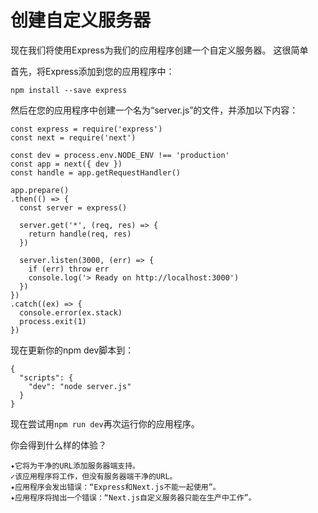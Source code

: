 # 创建自定义服务器

现在我们将使用Express为我们的应用程序创建一个自定义服务器。 这很简单

首先，将Express添加到您的应用程序中：

```
npm install --save express
```

然后在您的应用程序中创建一个名为“server.js”的文件，并添加以下内容：

```
const express = require('express')
const next = require('next')

const dev = process.env.NODE_ENV !== 'production'
const app = next({ dev })
const handle = app.getRequestHandler()

app.prepare()
.then(() => {
  const server = express()

  server.get('*', (req, res) => {
    return handle(req, res)
  })

  server.listen(3000, (err) => {
    if (err) throw err
    console.log('> Ready on http://localhost:3000')
  })
})
.catch((ex) => {
  console.error(ex.stack)
  process.exit(1)
})
```

现在更新你的npm dev脚本到：

```
{
  "scripts": {
    "dev": "node server.js"
  }
}
```

现在尝试用`npm run dev`再次运行你的应用程序。

你会得到什么样的体验？

```
✦它将为干净的URL添加服务器端支持。
✓该应用程序将工作，但没有服务器端干净的URL。
✦应用程序会发出错误：“Express和Next.js不能一起使用”。
✦应用程序将抛出一个错误：“Next.js自定义服务器只能在生产中工作”。
```